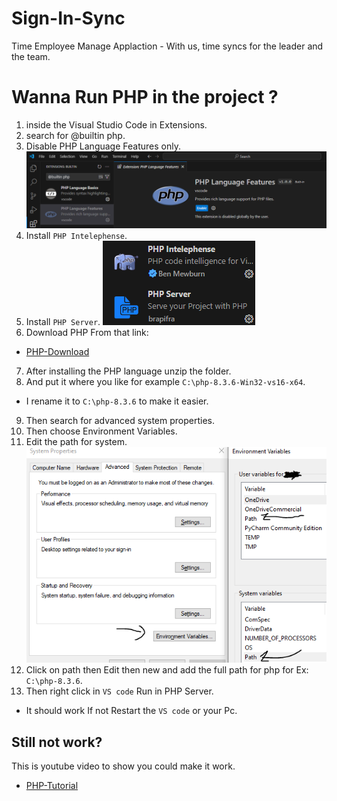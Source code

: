 # Sign-In-Sync
Time Employee Manage Applaction - With us, time syncs for the leader and the team.
# Wanna Run PHP in the project ?
1. inside the Visual Studio Code in Extensions.
2. search for @builtin php.
3. Disable PHP Language Features only.
![PhpRun](/Tutorial/Run-Php.PNG)
4. Install `PHP Intelephense`.
5. Install `PHP Server`.
![Php-Extensions](/Tutorial/Php-Extensions.PNG)
6. Download PHP From that link:
- [PHP-Download](https://windows.php.net/download/)
7. After installing the PHP language unzip the folder.
8. And put it where you like for example `C:\php-8.3.6-Win32-vs16-x64`.
- I rename it to `C:\php-8.3.6` to make it easier.
9. Then search for advanced system properties.
10. Then choose Environment Variables.
12. Edit the path for system.
![Edit-Path](/Tutorial/Edit-Path.PNG)
13. Click on path then Edit then new and add the full path for php for Ex: `C:\php-8.3.6`.
14. Then right click in `VS code` Run in PHP Server.
- It should work If not Restart the `VS code` or your Pc.
## Still not work? 
This is youtube video to show you could make it work.
- [PHP-Tutorial](https://www.youtube.com/watch?v=btE1bjvon9c)